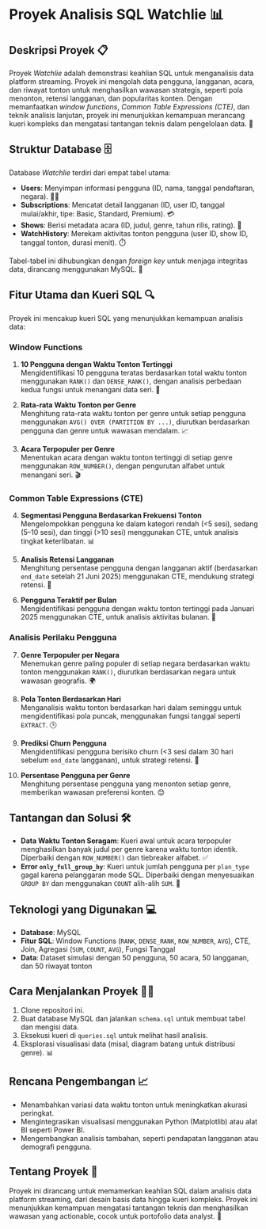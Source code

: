 # Proyek Analisis SQL Watchlie 📊

## Deskripsi Proyek 📋
Proyek *Watchlie* adalah demonstrasi keahlian SQL untuk menganalisis data platform streaming. Proyek ini mengolah data pengguna, langganan, acara, dan riwayat tonton untuk menghasilkan wawasan strategis, seperti pola menonton, retensi langganan, dan popularitas konten. Dengan memanfaatkan *window functions*, *Common Table Expressions (CTE)*, dan teknik analisis lanjutan, proyek ini menunjukkan kemampuan merancang kueri kompleks dan mengatasi tantangan teknis dalam pengelolaan data. 🚀

## Struktur Database 🗄️
Database *Watchlie* terdiri dari empat tabel utama:
- **Users**: Menyimpan informasi pengguna (ID, nama, tanggal pendaftaran, negara). 🧑‍💼
- **Subscriptions**: Mencatat detail langganan (ID, user ID, tanggal mulai/akhir, tipe: Basic, Standard, Premium). 💳
- **Shows**: Berisi metadata acara (ID, judul, genre, tahun rilis, rating). 🎥
- **WatchHistory**: Merekam aktivitas tonton pengguna (user ID, show ID, tanggal tonton, durasi menit). ⏱️

Tabel-tabel ini dihubungkan dengan *foreign key* untuk menjaga integritas data, dirancang menggunakan MySQL. 🔗

## Fitur Utama dan Kueri SQL 🔍
Proyek ini mencakup kueri SQL yang menunjukkan kemampuan analisis data:

### Window Functions
1. **10 Pengguna dengan Waktu Tonton Tertinggi**  
   Mengidentifikasi 10 pengguna teratas berdasarkan total waktu tonton menggunakan `RANK()` dan `DENSE_RANK()`, dengan analisis perbedaan kedua fungsi untuk menangani data seri. 🏅

2. **Rata-rata Waktu Tonton per Genre**  
   Menghitung rata-rata waktu tonton per genre untuk setiap pengguna menggunakan `AVG() OVER (PARTITION BY ...)`, diurutkan berdasarkan pengguna dan genre untuk wawasan mendalam. 📈

3. **Acara Terpopuler per Genre**  
   Menentukan acara dengan waktu tonton tertinggi di setiap genre menggunakan `ROW_NUMBER()`, dengan pengurutan alfabet untuk menangani seri. 🎬

### Common Table Expressions (CTE)
4. **Segmentasi Pengguna Berdasarkan Frekuensi Tonton**  
   Mengelompokkan pengguna ke dalam kategori rendah (<5 sesi), sedang (5–10 sesi), dan tinggi (>10 sesi) menggunakan CTE, untuk analisis tingkat keterlibatan. 📊

5. **Analisis Retensi Langganan**  
   Menghitung persentase pengguna dengan langganan aktif (berdasarkan `end_date` setelah 21 Juni 2025) menggunakan CTE, mendukung strategi retensi. 🔄

6. **Pengguna Teraktif per Bulan**  
   Mengidentifikasi pengguna dengan waktu tonton tertinggi pada Januari 2025 menggunakan CTE, untuk analisis aktivitas bulanan. 📅

### Analisis Perilaku Pengguna
7. **Genre Terpopuler per Negara**  
   Menemukan genre paling populer di setiap negara berdasarkan waktu tonton menggunakan `RANK()`, diurutkan berdasarkan negara untuk wawasan geografis. 🌍

8. **Pola Tonton Berdasarkan Hari**  
   Menganalisis waktu tonton berdasarkan hari dalam seminggu untuk mengidentifikasi pola puncak, menggunakan fungsi tanggal seperti `EXTRACT`. 🕒

9. **Prediksi Churn Pengguna**  
   Mengidentifikasi pengguna berisiko churn (<3 sesi dalam 30 hari sebelum `end_date` langganan), untuk strategi retensi. 🚪

10. **Persentase Pengguna per Genre**  
    Menghitung persentase pengguna yang menonton setiap genre, memberikan wawasan preferensi konten. 😊

## Tantangan dan Solusi 🛠️
- **Data Waktu Tonton Seragam**: Kueri awal untuk acara terpopuler menghasilkan banyak judul per genre karena waktu tonton identik. Diperbaiki dengan `ROW_NUMBER()` dan tiebreaker alfabet. ✅
- **Error `only_full_group_by`**: Kueri untuk jumlah pengguna per `plan_type` gagal karena pelanggaran mode SQL. Diperbaiki dengan menyesuaikan `GROUP BY` dan menggunakan `COUNT` alih-alih `SUM`. 🔧

## Teknologi yang Digunakan 💻
- **Database**: MySQL
- **Fitur SQL**: Window Functions (`RANK`, `DENSE_RANK`, `ROW_NUMBER`, `AVG`), CTE, Join, Agregasi (`SUM`, `COUNT`, `AVG`), Fungsi Tanggal
- **Data**: Dataset simulasi dengan 50 pengguna, 50 acara, 50 langganan, dan 50 riwayat tonton

## Cara Menjalankan Proyek 🏃‍♂️
1. Clone repositori ini.
2. Buat database MySQL dan jalankan `schema.sql` untuk membuat tabel dan mengisi data.
3. Eksekusi kueri di `queries.sql` untuk melihat hasil analisis.
4. Eksplorasi visualisasi data (misal, diagram batang untuk distribusi genre). 📊

## Rencana Pengembangan 📈
- Menambahkan variasi data waktu tonton untuk meningkatkan akurasi peringkat.
- Mengintegrasikan visualisasi menggunakan Python (Matplotlib) atau alat BI seperti Power BI.
- Mengembangkan analisis tambahan, seperti pendapatan langganan atau demografi pengguna.

## Tentang Proyek 🌟
Proyek ini dirancang untuk memamerkan keahlian SQL dalam analisis data platform streaming, dari desain basis data hingga kueri kompleks. Proyek ini menunjukkan kemampuan mengatasi tantangan teknis dan menghasilkan wawasan yang actionable, cocok untuk portofolio data analyst. 🙌
